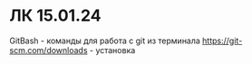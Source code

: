 # ЛК 15.01.24
GitBash - команды для работа с git из терминала
https://git-scm.com/downloads - установка

